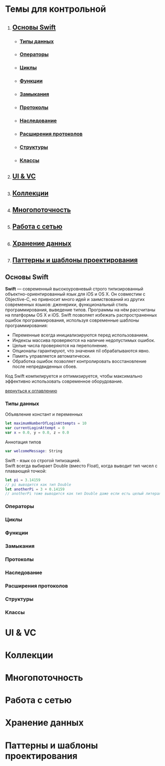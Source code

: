 # Темы для контрольной
1. ## [Основы Swift](#Основы-Swift)
    * ### [Типы данных](#Типы-данных)
    * ### [Операторы](#Операторы)
    * ### [Циклы](#Циклы)
    * ### [Функции](#Функции)
    * ### [Замыкания](#Замыкания)
    * ### [Протоколы](#Протоколы)
    * ### [Наследование](#Наследование)
    * ### [Расширения протоколов](#Расширения-протоколов)
    * ### [Структуры](#Структуры)
    * ### [Классы](#Классы)
2. ## [UI & VC](#UI-&-VC)
3. ## [Коллекции](#Коллекции)
4. ## [Многопоточность](#Многопоточность)
5. ## [Работа с сетью](#Работа-с-сетью)
6. ## [Хранение данных](#Хранение-данных)
7. ## [Паттерны и шаблоны проектирования](#Паттерны-и-шаблоны-проектирования)

## Основы Swift
**Swift** — современный высокоуровневый строго типизированный объектно-ориентированный язык
для iOS и OS X. Он совместим с Objective-C, но привносит много идей и заимствований из других
современных языков: дженерики, функциональный стиль программирования, выведение типов.
Программы на нём рассчитаны на платформы OS X и iOS.
Swift позволяет избежать распространенных ошибок программирования, используя современные
шаблоны программирования:
* Переменные всегда инициализируются перед использованием.
* Индексы массива проверяются на наличие недопустимых ошибок.
* Целые числа проверяются на переполнение.
* Опционалы гарантируют, что значения nil обрабатываются явно.
* Память управляется автоматически.
* Обработка ошибок позволяет контролировать восстановление после непредвиденных сбоев.     

Код Swift компилируется и оптимизируется, чтобы максимально эффективно использовать
современное оборудование.             

[вернуться к оглавлению](#Темы-для-контрольной)
### Типы данных   
Объявление констант и переменных
```swift
let maximumNumberOfLoginAttempts = 10
var currentLoginAttempt = 0
var x = 0.0, y = 0.0, z = 0.0
```
Аннотация типов
```swift
var welcomeMessage: String
```
Swift - язык со строгой типизацией.     
Swift всегда выбирает Double (вместо Float), когда выводит тип чисел с плавающей точкой:
``` swift
let pi = 3.14159
// pi выводится как тип Double
let anotherPi = 3 + 0.14159
// anotherPi тоже выводится как тип Double даже если есть целый литерал
```
### Операторы 
### Циклы 
### Функции
### Замыкания 
### Протоколы 
### Наследование
### Расширения протоколов
### Структуры
### Классы

# UI & VC
# Коллекции
# Многопоточность
# Работа с сетью
# Хранение данных
# Паттерны и шаблоны проектирования
